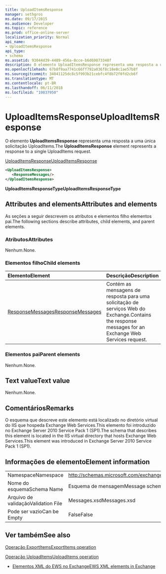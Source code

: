 ```yaml
---
title: UploadItemsResponse
manager: sethgros
ms.date: 09/17/2015
ms.audience: Developer
ms.topic: reference
ms.prod: office-online-server
localization_priority: Normal
api_name:
- UploadItemsResponse
api_type:
- schema
ms.assetid: 93044d39-4489-456a-8cce-b6d69873348f
description: O elemento UploadItemsResponse representa uma resposta a uma única solicitação UploadItems.
ms.openlocfilehash: 67b8f9aa7741c66ff792a036f8c18e8c1ae57b8f
ms.sourcegitcommit: 34041125dc8c5f993b21cebfc4f8b72f0fd2cb6f
ms.translationtype: MT
ms.contentlocale: pt-BR
ms.lasthandoff: 06/11/2018
ms.locfileid: "19837950"
---
```

# <a name="uploaditemsresponse"></a><span data-ttu-id="9bf66-103">UploadItemsResponse</span><span class="sxs-lookup"><span data-stu-id="9bf66-103">UploadItemsResponse</span></span>

<span data-ttu-id="9bf66-104">O elemento **UploadItemsResponse** representa uma resposta a uma única solicitação UploadItems.</span><span class="sxs-lookup"><span data-stu-id="9bf66-104">The **UploadItemsResponse** element represents a response to a single UploadItems request.</span></span> 
  
[<span data-ttu-id="9bf66-105">UploadItemsResponse</span><span class="sxs-lookup"><span data-stu-id="9bf66-105">UploadItemsResponse</span></span>](uploaditemsresponse.md)
  
```XML
<UploadItemsResponse>
   <ResponseMessages/>
</UploadItemsResponse>
```

 <span data-ttu-id="9bf66-106">**UploadItemsResponseType**</span><span class="sxs-lookup"><span data-stu-id="9bf66-106">**UploadItemsResponseType**</span></span>
## <a name="attributes-and-elements"></a><span data-ttu-id="9bf66-107">Attributes and elements</span><span class="sxs-lookup"><span data-stu-id="9bf66-107">Attributes and elements</span></span>

<span data-ttu-id="9bf66-108">As seções a seguir descrevem os atributos e elementos filho elementos pai.</span><span class="sxs-lookup"><span data-stu-id="9bf66-108">The following sections describe attributes, child elements, and parent elements.</span></span>
  
### <a name="attributes"></a><span data-ttu-id="9bf66-109">Atributos</span><span class="sxs-lookup"><span data-stu-id="9bf66-109">Attributes</span></span>

<span data-ttu-id="9bf66-110">Nenhum.</span><span class="sxs-lookup"><span data-stu-id="9bf66-110">None.</span></span>
  
### <a name="child-elements"></a><span data-ttu-id="9bf66-111">Elementos filho</span><span class="sxs-lookup"><span data-stu-id="9bf66-111">Child elements</span></span>

|<span data-ttu-id="9bf66-112">**Elemento**</span><span class="sxs-lookup"><span data-stu-id="9bf66-112">**Element**</span></span>|<span data-ttu-id="9bf66-113">**Descrição**</span><span class="sxs-lookup"><span data-stu-id="9bf66-113">**Description**</span></span>|
|:-----|:-----|
|[<span data-ttu-id="9bf66-114">ResponseMessages</span><span class="sxs-lookup"><span data-stu-id="9bf66-114">ResponseMessages</span></span>](responsemessages.md) <br/> |<span data-ttu-id="9bf66-115">Contém as mensagens de resposta para uma solicitação de serviços Web do Exchange.</span><span class="sxs-lookup"><span data-stu-id="9bf66-115">Contains the response messages for an Exchange Web Services request.</span></span>  <br/> |
   
### <a name="parent-elements"></a><span data-ttu-id="9bf66-116">Elementos pai</span><span class="sxs-lookup"><span data-stu-id="9bf66-116">Parent elements</span></span>

<span data-ttu-id="9bf66-117">Nenhum.</span><span class="sxs-lookup"><span data-stu-id="9bf66-117">None.</span></span>
  
## <a name="text-value"></a><span data-ttu-id="9bf66-118">Text value</span><span class="sxs-lookup"><span data-stu-id="9bf66-118">Text value</span></span>

<span data-ttu-id="9bf66-119">Nenhum.</span><span class="sxs-lookup"><span data-stu-id="9bf66-119">None.</span></span>
  
## <a name="remarks"></a><span data-ttu-id="9bf66-120">Comentários</span><span class="sxs-lookup"><span data-stu-id="9bf66-120">Remarks</span></span>

<span data-ttu-id="9bf66-121">O esquema que descreve este elemento está localizado no diretório virtual do IIS que hospeda Exchange Web Services.This elemento foi introduzido no Exchange Server 2010 Service Pack 1 (SP1).</span><span class="sxs-lookup"><span data-stu-id="9bf66-121">The schema that describes this element is located in the IIS virtual directory that hosts Exchange Web Services.This element was introduced in Exchange Server 2010 Service Pack 1 (SP1).</span></span>
  
## <a name="element-information"></a><span data-ttu-id="9bf66-122">Informações de elemento</span><span class="sxs-lookup"><span data-stu-id="9bf66-122">Element information</span></span>

|||
|:-----|:-----|
|<span data-ttu-id="9bf66-123">Namespace</span><span class="sxs-lookup"><span data-stu-id="9bf66-123">Namespace</span></span>  <br/> |http://schemas.microsoft.com/exchange/services/2006/messages  <br/> |
|<span data-ttu-id="9bf66-124">Nome do esquema</span><span class="sxs-lookup"><span data-stu-id="9bf66-124">Schema Name</span></span>  <br/> |<span data-ttu-id="9bf66-125">Esquema de mensagem</span><span class="sxs-lookup"><span data-stu-id="9bf66-125">Message schema</span></span>  <br/> |
|<span data-ttu-id="9bf66-126">Arquivo de validação</span><span class="sxs-lookup"><span data-stu-id="9bf66-126">Validation File</span></span>  <br/> |<span data-ttu-id="9bf66-127">Messages.xsd</span><span class="sxs-lookup"><span data-stu-id="9bf66-127">Messages.xsd</span></span>  <br/> |
|<span data-ttu-id="9bf66-128">Pode ser vazio</span><span class="sxs-lookup"><span data-stu-id="9bf66-128">Can be Empty</span></span>  <br/> |<span data-ttu-id="9bf66-129">False</span><span class="sxs-lookup"><span data-stu-id="9bf66-129">False</span></span>  <br/> |
   
## <a name="see-also"></a><span data-ttu-id="9bf66-130">Ver também</span><span class="sxs-lookup"><span data-stu-id="9bf66-130">See also</span></span>



[<span data-ttu-id="9bf66-131">Operação ExportItems</span><span class="sxs-lookup"><span data-stu-id="9bf66-131">ExportItems operation</span></span>](exportitems-operation.md)
  
[<span data-ttu-id="9bf66-132">Operação UploadItems</span><span class="sxs-lookup"><span data-stu-id="9bf66-132">UploadItems operation</span></span>](uploaditems-operation.md)


- [<span data-ttu-id="9bf66-133">Elementos XML do EWS no Exchange</span><span class="sxs-lookup"><span data-stu-id="9bf66-133">EWS XML elements in Exchange</span></span>](ews-xml-elements-in-exchange.md)

